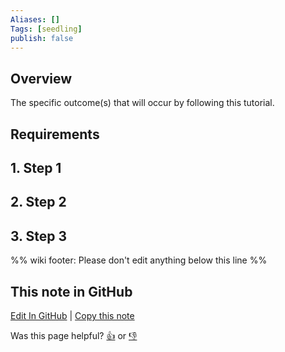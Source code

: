 ```yaml
---
Aliases: []
Tags: [seedling]
publish: false
---
```


## Overview

The specific outcome(s) that will occur by following this tutorial.

## Requirements

## 1. Step 1

## 2. Step 2

## 3. Step 3

%% wiki footer: Please don't edit anything below this line %%

## This note in GitHub

<span class="git-footer">[Edit In GitHub](https://github.dev/data-engineering-community/data-engineering-wiki/blob/main/Tutorials/{{title}}.md "git-hub-edit-note") | [Copy this note](https://raw.githubusercontent.com/data-engineering-community/data-engineering-wiki/main/Tutorials/{{title}}.md "git-hub-copy-note")</span>

<span class="git-footer">Was this page helpful?
[👍](https://tally.so/r/mOaxjk?rating=Yes&url=https://dataengineering.wiki/Tutorials/{{title}}) or [👎](https://tally.so/r/mOaxjk?rating=No&url=https://dataengineering.wiki/Tutorials/{{title}})</span>
